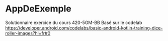 # AppDeExemple
Solutionnaire exercice du cours 420-5GM-BB
Basé sur le codelab https://developer.android.com/codelabs/basic-android-kotlin-training-dice-roller-images?hl=fr#0
